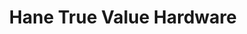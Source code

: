 ---
title: "Hane True Value Hardware"
url: /los-angeles/hane-true-value-hardware/
shop: Eisenwaren
---
